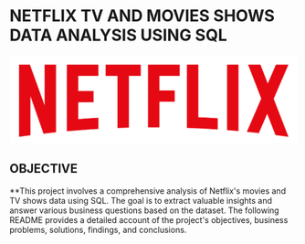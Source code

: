# NETFLIX TV AND MOVIES SHOWS DATA ANALYSIS USING SQL
![NETFLIX LOGO](https://github.com/nityam05122003/netflix_sql_project2/blob/main/logo.png)

## OBJECTIVE 
**This project involves a comprehensive analysis of Netflix's movies and TV shows data using SQL. The goal is to extract valuable insights and answer various business questions based on the dataset. The following README provides a detailed account of the project's objectives, business problems, solutions, findings, and conclusions.

